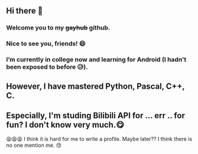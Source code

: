 ## Hi there 👋

### Welcome you to my ~~gayhub~~ github.

### Nice to see you, friends! 😄

### I’m currently in college now and learning for Android (I hadn't been exposed to before 😥).

## However, I have mastered Python, Pascal, C++, C.

## Especially, I'm studing Bilibili API for ... err .. for fun? I don't know very much.😋

😫😫😫 I think it is hard for me to write a profile. Maybe later?? I think there is no one mention me. 😓




<!--
**1299172402/1299172402** is a ✨ _special_ ✨ repository because its `README.md` (this file) appears on your GitHub profile.

Here are some ideas to get you started:

- 🔭 I’m currently working on ...
- 🌱 I’m currently learning ...
- 👯 I’m looking to collaborate on ...
- 🤔 I’m looking for help with ...
- 💬 Ask me about ...
- 📫 How to reach me: ...
- 😄 Pronouns: ...
- ⚡ Fun fact: ...
-->
